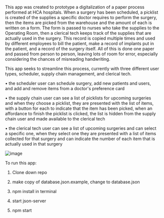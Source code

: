 This app was created to prototype a digitalization of a paper process performed at HCA hospitals.  When a surgery has been scheduled, a picklist is created of the supplies a specific doctor requires to perform the surgery, then the items are picked from the warehouse and the amount of each is written on a form.  The form is passed to nurses who take the supplies to the Operating Room, then a clerical tech keeps track of the supplies that are actually used in the surgery.  This record is copied multiple times and used by different employees to bill the patient, make a record of implants put in the patient, and a record of the surgery itself.  All of this is done one paper and passed from person to person, leaving lots of room for error, especially considering the chances of misreading handwriting.

This app seeks to streamline this process, currently with three different user types, scheduler, supply chain management, and clerical tech.

• the scheduler user can schedule surgery, add new patients and users, and add and remove items from a doctor's preference card

• the supply chain user can see a list of picklists for upcoming surgeries and when they choose a picklist, they are presented with the list of items, with a button for each to indicate that the item has been picked, when an affordance to finish the picklist is clicked, the list is hidden from the supply chain user and made available to the clerical tech

• the clerical tech user can see a list of upcoming surgeries and can select a specific one, when they select one they are presented with a list of items collected for that surgery and can indicate the number of each item that is actually used in that surgery

![image](https://user-images.githubusercontent.com/55998907/72085020-2e500480-32ca-11ea-80ac-73349c2f160c.png)

To run this app:

1. Clone down repo

2. make copy of database.json.example, change to database.json

3. npm install in terminal

4. start json-server

5. npm start
